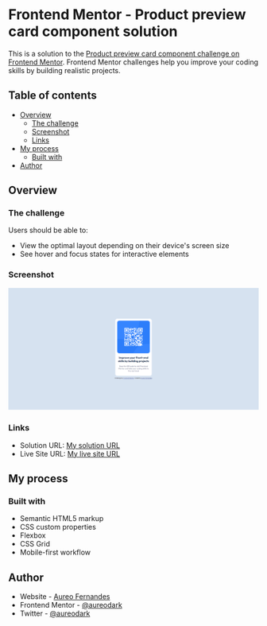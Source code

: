 # Frontend Mentor - Product preview card component solution

This is a solution to the [Product preview card component challenge on Frontend Mentor](https://www.frontendmentor.io/challenges/product-preview-card-component-GO7UmttRfa). Frontend Mentor challenges help you improve your coding skills by building realistic projects.

## Table of contents

- [Overview](#overview)
  - [The challenge](#the-challenge)
  - [Screenshot](#screenshot)
  - [Links](#links)
- [My process](#my-process)
  - [Built with](#built-with)
- [Author](#author)

## Overview

### The challenge

Users should be able to:

- View the optimal layout depending on their device's screen size
- See hover and focus states for interactive elements

### Screenshot

![Design preview for the Product preview card component coding challenge](./images/screenshot.png)

### Links

- Solution URL: [My solution URL](https://github.com/aureodark/fem-qrcode)
- Live Site URL: [My live site URL](https://fem-qrcode-two.vercel.app/)

## My process

### Built with

- Semantic HTML5 markup
- CSS custom properties
- Flexbox
- CSS Grid
- Mobile-first workflow

## Author

- Website - [Aureo Fernandes](https://aureofernandes.com/)
- Frontend Mentor - [@aureodark](https://www.frontendmentor.io/profile/aureodark)
- Twitter - [@aureodark](https://www.twitter.com/aureodark)
